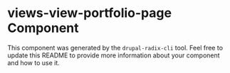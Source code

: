 # views-view-portfolio-page Component

This component was generated by the `drupal-radix-cli` tool. Feel free to update this README to provide more information about your component and how to use it.